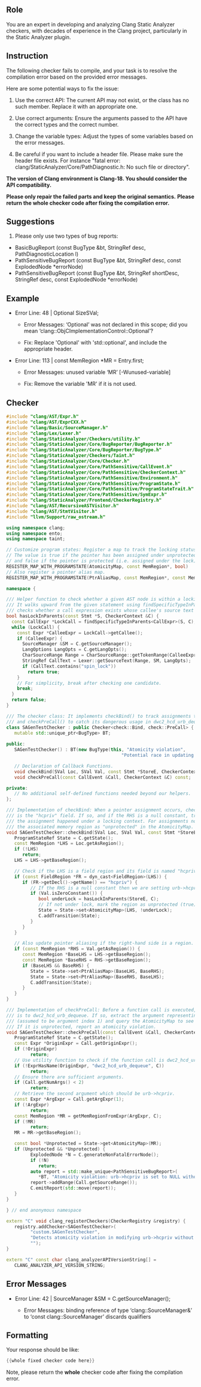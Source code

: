 ## Role

You are an expert in developing and analyzing Clang Static Analyzer checkers, with decades of experience in the Clang project, particularly in the Static Analyzer plugin.

## Instruction

The following checker fails to compile, and your task is to resolve the compilation error based on the provided error messages.

Here are some potential ways to fix the issue:

1. Use the correct API: The current API may not exist, or the class has no such member. Replace it with an appropriate one.

2. Use correct arguments: Ensure the arguments passed to the API have the correct types and the correct number.

3. Change the variable types: Adjust the types of some variables based on the error messages.

4. Be careful if you want to include a header file. Please make sure the header file exists. For instance "fatal error: clang/StaticAnalyzer/Core/PathDiagnostic.h: No such file or directory".

**The version of Clang environment is Clang-18. You should consider the API compatibility.**

**Please only repair the failed parts and keep the original semantics.**
**Please return the whole checker code after fixing the compilation error.**

## Suggestions

1. Please only use two types of bug reports:
  - BasicBugReport (const BugType &bt, StringRef desc, PathDiagnosticLocation l)
  - PathSensitiveBugReport (const BugType &bt, StringRef desc, const ExplodedNode *errorNode)
  - PathSensitiveBugReport (const BugType &bt, StringRef shortDesc, StringRef desc, const ExplodedNode *errorNode)

## Example

- Error Line: 48 |   Optional<DefinedOrUnknownSVal> SizeSVal; 

  - Error Messages: ‘Optional’ was not declared in this scope; did you mean ‘clang::ObjCImplementationControl::Optional’? 

  - Fix: Replace 'Optional<DefinedOrUnknownSVal>' with 'std::optional<DefinedOrUnknownSVal>', and include the appropriate header. 

- Error Line: 113 |     const MemRegion *MR = Entry.first;

    - Error Messages: unused variable ‘MR’ [-Wunused-variable]

    - Fix: Remove the variable 'MR' if it is not used.

## Checker

```cpp
#include "clang/AST/Expr.h"
#include "clang/AST/ExprCXX.h"
#include "clang/Basic/SourceManager.h"
#include "clang/Lex/Lexer.h"
#include "clang/StaticAnalyzer/Checkers/utility.h"
#include "clang/StaticAnalyzer/Core/BugReporter/BugReporter.h"
#include "clang/StaticAnalyzer/Core/BugReporter/BugType.h"
#include "clang/StaticAnalyzer/Checkers/Taint.h"
#include "clang/StaticAnalyzer/Core/Checker.h"
#include "clang/StaticAnalyzer/Core/PathSensitive/CallEvent.h"
#include "clang/StaticAnalyzer/Core/PathSensitive/CheckerContext.h"
#include "clang/StaticAnalyzer/Core/PathSensitive/Environment.h"
#include "clang/StaticAnalyzer/Core/PathSensitive/ProgramState.h"
#include "clang/StaticAnalyzer/Core/PathSensitive/ProgramStateTrait.h"
#include "clang/StaticAnalyzer/Core/PathSensitive/SymExpr.h"
#include "clang/StaticAnalyzer/Frontend/CheckerRegistry.h"
#include "clang/AST/RecursiveASTVisitor.h"
#include "clang/AST/StmtVisitor.h"
#include "llvm/Support/raw_ostream.h"

using namespace clang;
using namespace ento;
using namespace taint;

// Customize program states: Register a map to track the locking status for urb->hcpriv.
// The value is true if the pointer has been assigned under unprotected context (i.e. without a proper lock),
// and false if the pointer is protected (i.e. assigned under the lock).
REGISTER_MAP_WITH_PROGRAMSTATE(AtomicityMap, const MemRegion*, bool)
// Also register a pointer alias map.
REGISTER_MAP_WITH_PROGRAMSTATE(PtrAliasMap, const MemRegion*, const MemRegion*)

namespace {

/// Helper function to check whether a given AST node is within a locking call.
/// It walks upward from the given statement using findSpecificTypeInParents and
/// checks whether a call expression exists whose callee's source text contains "spin_lock".
bool hasLockInParents(const Stmt *S, CheckerContext &C) {
  const CallExpr *LockCall = findSpecificTypeInParents<CallExpr>(S, C);
  while (LockCall) {
    const Expr *CalleeExpr = LockCall->getCallee();
    if (CalleeExpr) {
      SourceManager &SM = C.getSourceManager();
      LangOptions LangOpts = C.getLangOpts();
      CharSourceRange Range = CharSourceRange::getTokenRange(CalleeExpr->getSourceRange());
      StringRef CallText = Lexer::getSourceText(Range, SM, LangOpts);
      if (CallText.contains("spin_lock"))
        return true;
    }
    // For simplicity, break after checking one candidate.
    break;
  }
  return false;
}

/// The checker class: It implements checkBind() to track assignments to urb->hcpriv
/// and checkPreCall() to catch its dangerous usage in dwc2_hcd_urb_dequeue.
class SAGenTestChecker : public Checker<check::Bind, check::PreCall> { 
   mutable std::unique_ptr<BugType> BT;
   
public:
   SAGenTestChecker() : BT(new BugType(this, "Atomicity violation", 
                                           "Potential race in updating urb->hcpriv without proper lock")) {}

   // Declaration of Callback Functions.
   void checkBind(SVal Loc, SVal Val, const Stmt *StoreE, CheckerContext &C) const;
   void checkPreCall(const CallEvent &Call, CheckerContext &C) const;

private:
   // No additional self-defined functions needed beyond our helpers.
};

/// Implementation of checkBind: When a pointer assignment occurs, check if the location
/// is the "hcpriv" field. If so, and if the RHS is a null constant, try to determine if
/// the assignment happened under a locking context. For assignments not under lock, record
/// the associated memory region as "unprotected" in the AtomicityMap.
void SAGenTestChecker::checkBind(SVal Loc, SVal Val, const Stmt *StoreE, CheckerContext &C) const {
   ProgramStateRef State = C.getState();
   const MemRegion *LHS = Loc.getAsRegion();
   if (!LHS)
      return;
   LHS = LHS->getBaseRegion();

   // Check if the LHS is a field region and its field is named "hcpriv".
   if (const FieldRegion *FR = dyn_cast<FieldRegion>(LHS)) {
      if (FR->getDecl()->getName() == "hcpriv") {
         // If the RHS is a null constant then we are setting urb->hcpriv = NULL.
         if (Val.isZeroConstant()) {
            bool underLock = hasLockInParents(StoreE, C);
            // If not under lock, mark the region as unprotected (true).
            State = State->set<AtomicityMap>(LHS, !underLock);
            C.addTransition(State);
         }
      }
   }

   // Also update pointer aliasing if the right-hand side is a region.
   if (const MemRegion *RHS = Val.getAsRegion()) {
      const MemRegion *BaseLHS = LHS->getBaseRegion();
      const MemRegion *BaseRHS = RHS->getBaseRegion();
      if (BaseLHS && BaseRHS) {
         State = State->set<PtrAliasMap>(BaseLHS, BaseRHS);
         State = State->set<PtrAliasMap>(BaseRHS, BaseLHS);
         C.addTransition(State);
      }
   }
}

/// Implementation of checkPreCall: Before a function call is executed, check if the call
/// is to dwc2_hcd_urb_dequeue. If so, extract the argument representing urb->hcpriv
/// (assumed to be argument index 1) and query the AtomicityMap to see if it was marked as unprotected.
/// If it is unprotected, report an atomicity violation.
void SAGenTestChecker::checkPreCall(const CallEvent &Call, CheckerContext &C) const {
   ProgramStateRef State = C.getState();
   const Expr *OriginExpr = Call.getOriginExpr();
   if (!OriginExpr)
         return;
   // Use utility function to check if the function call is dwc2_hcd_urb_dequeue.
   if (!ExprHasName(OriginExpr, "dwc2_hcd_urb_dequeue", C))
         return;
   // Ensure there are sufficient arguments.
   if (Call.getNumArgs() < 2)
         return;
   // Retrieve the second argument which should be urb->hcpriv.
   const Expr *ArgExpr = Call.getArgExpr(1);
   if (!ArgExpr)
         return;
   const MemRegion *MR = getMemRegionFromExpr(ArgExpr, C);
   if (!MR)
         return;
   MR = MR->getBaseRegion();

   const bool *Unprotected = State->get<AtomicityMap>(MR);
   if (Unprotected && *Unprotected) {
         ExplodedNode *N = C.generateNonFatalErrorNode();
         if (!N)
            return;
         auto report = std::make_unique<PathSensitiveBugReport>(
            *BT, "Atomicity violation: urb->hcpriv is set to NULL without holding proper lock", N);
         report->addRange(Call.getSourceRange());
         C.emitReport(std::move(report));
   }
}

} // end anonymous namespace

extern "C" void clang_registerCheckers(CheckerRegistry &registry) {
   registry.addChecker<SAGenTestChecker>(
         "custom.SAGenTestChecker", 
         "Detects atomicity violation in modifying urb->hcpriv without proper locking",
         "");
}

extern "C" const char clang_analyzerAPIVersionString[] =
   CLANG_ANALYZER_API_VERSION_STRING;

```

## Error Messages 

- Error Line: 42 |       SourceManager &SM = C.getSourceManager();

	- Error Messages: binding reference of type ‘clang::SourceManager&’ to ‘const clang::SourceManager’ discards qualifiers



## Formatting 

Your response should be like: 

```cpp
{{whole fixed checker code here}}
```

Note, please return the **whole** checker code after fixing the compilation error.